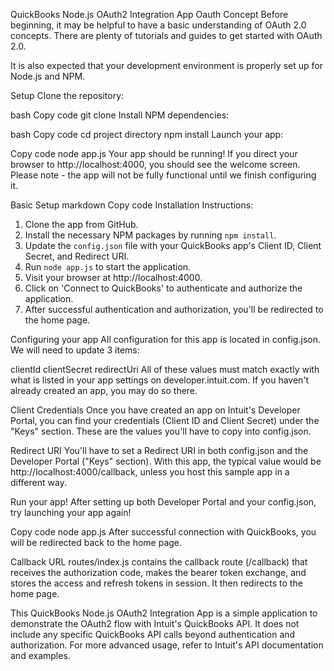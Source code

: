QuickBooks Node.js OAuth2 Integration App
Oauth Concept
Before beginning, it may be helpful to have a basic understanding of OAuth 2.0 concepts. There are plenty of tutorials and guides to get started with OAuth 2.0.

It is also expected that your development environment is properly set up for Node.js and NPM.

Setup
Clone the repository:

bash
Copy code
git clone <your-repository-url>
Install NPM dependencies:

bash
Copy code
cd project directory
npm install
Launch your app:

Copy code
node app.js
Your app should be running! If you direct your browser to http://localhost:4000, you should see the welcome screen. Please note - the app will not be fully functional until we finish configuring it.

Basic Setup
markdown
Copy code
Installation Instructions:

1. Clone the app from GitHub.
2. Install the necessary NPM packages by running `npm install`.
3. Update the `config.json` file with your QuickBooks app's Client ID, Client Secret, and Redirect URI.
4. Run `node app.js` to start the application.
5. Visit your browser at http://localhost:4000.
6. Click on 'Connect to QuickBooks' to authenticate and authorize the application.
7. After successful authentication and authorization, you'll be redirected to the home page.

Configuring your app
All configuration for this app is located in config.json. We will need to update 3 items:

clientId
clientSecret
redirectUri
All of these values must match exactly with what is listed in your app settings on developer.intuit.com. If you haven't already created an app, you may do so there.

Client Credentials
Once you have created an app on Intuit's Developer Portal, you can find your credentials (Client ID and Client Secret) under the "Keys" section. These are the values you'll have to copy into config.json.

Redirect URI
You'll have to set a Redirect URI in both config.json and the Developer Portal ("Keys" section). With this app, the typical value would be http://localhost:4000/callback, unless you host this sample app in a different way.

Run your app!
After setting up both Developer Portal and your config.json, try launching your app again!

Copy code
node app.js
After successful connection with QuickBooks, you will be redirected back to the home page.

Callback URL
routes/index.js contains the callback route (/callback) that receives the authorization code, makes the bearer token exchange, and stores the access and refresh tokens in session. It then redirects to the home page.

This QuickBooks Node.js OAuth2 Integration App is a simple application to demonstrate the OAuth2 flow with Intuit's QuickBooks API. It does not include any specific QuickBooks API calls beyond authentication and authorization. For more advanced usage, refer to Intuit's API documentation and examples.